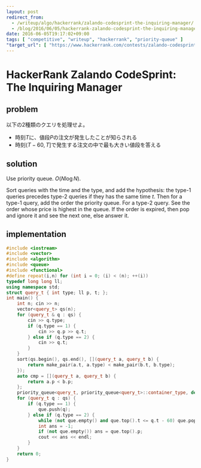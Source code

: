 ```yaml
---
layout: post
redirect_from:
  - /writeup/algo/hackerrank/zalando-codesprint-the-inquiring-manager/
  - /blog/2016/06/05/hackerrank-zalando-codesprint-the-inquiring-manager/
date: 2016-06-05T19:17:02+09:00
tags: [ "competitive", "writeup", "hackerrank", "priority-queue" ]
"target_url": [ "https://www.hackerrank.com/contests/zalando-codesprint/challenges/the-inquiring-manager" ]
---
```


# HackerRank Zalando CodeSprint: The Inquiring Manager

## problem

以下の$2$種類のクエリを処理せよ。

-   時刻$T$に、値段$P$の注文が発生したことが知らされる
-   時刻$(T-60, T]$で発生する注文の中で最も大きい値段を答える

## solution

Use priority queue. $O(N \log N)$.

Sort queries with the time and the type, and add the hypothesis: the type-$1$ queries precedes type-$2$ queries if they has the same time $t$.
Then for a type-$1$ query, add the order the priority queue.
For a type-$2$ query. See the order whose price is highest in the queue.
If the order is expired, then pop and ignore it and see the next one, else answer it.

## implementation

``` c++
#include <iostream>
#include <vector>
#include <algorithm>
#include <queue>
#include <functional>
#define repeat(i,n) for (int i = 0; (i) < (n); ++(i))
typedef long long ll;
using namespace std;
struct query_t { int type; ll p, t; };
int main() {
    int n; cin >> n;
    vector<query_t> qs(n);
    for (query_t & q : qs) {
        cin >> q.type;
        if (q.type == 1) {
            cin >> q.p >> q.t;
        } else if (q.type == 2) {
            cin >> q.t;
        }
    }
    sort(qs.begin(), qs.end(), [](query_t a, query_t b) {
        return make_pair(a.t, a.type) < make_pair(b.t, b.type);
    });
    auto cmp = [](query_t a, query_t b) {
        return a.p < b.p;
    };
    priority_queue<query_t, priority_queue<query_t>::container_type, decltype(cmp)> que(cmp);
    for (query_t q : qs) {
        if (q.type == 1) {
            que.push(q);
        } else if (q.type == 2) {
            while (not que.empty() and que.top().t <= q.t - 60) que.pop();
            int ans = -1;
            if (not que.empty()) ans = que.top().p;
            cout << ans << endl;
        }
    }
    return 0;
}
```
